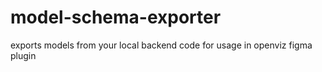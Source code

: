 # model-schema-exporter
exports models from your local backend code for usage in openviz figma plugin

